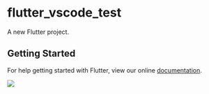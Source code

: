 # flutter_vscode_test

A new Flutter project.

## Getting Started

For help getting started with Flutter, view our online
[documentation](https://flutter.io/).

![](https://flutterchina.club/get-started/codelab/images/step4-screenshot.png)
